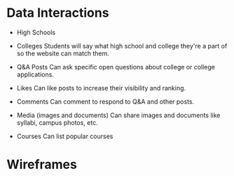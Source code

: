 # Data Interactions

- High Schools
- Colleges
Students will say what high school and college they're a part of so the website can match them. 

- Q&A Posts
Can ask specific open questions about college or college applications. 

- Likes
Can like posts to increase their visibility and ranking.

- Comments
Can comment to respond to Q&A and other posts. 

- Media (images and documents)
Can share images and documents like syllabi, campus photos, etc.

- Courses
Can list popular courses

# Wireframes
